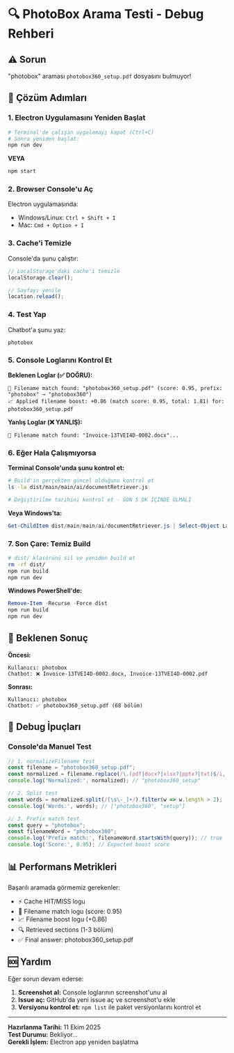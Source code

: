 # 🔍 PhotoBox Arama Testi - Debug Rehberi

## ⚠️ Sorun
"photobox" araması `photobox360_setup.pdf` dosyasını bulmuyor!

## 🔧 Çözüm Adımları

### 1. Electron Uygulamasını Yeniden Başlat
```bash
# Terminal'de çalışan uygulamayı kapat (Ctrl+C)
# Sonra yeniden başlat:
npm run dev
```

**VEYA**

```bash
npm start
```

### 2. Browser Console'u Aç
Electron uygulamasında:
- Windows/Linux: `Ctrl + Shift + I`
- Mac: `Cmd + Option + I`

### 3. Cache'i Temizle
Console'da şunu çalıştır:
```javascript
// LocalStorage'daki cache'i temizle
localStorage.clear();

// Sayfayı yenile
location.reload();
```

### 4. Test Yap
Chatbot'a şunu yaz:
```
photobox
```

### 5. Console Loglarını Kontrol Et

**Beklenen Loglar (✅ DOĞRU):**
```
📁 Filename match found: "photobox360_setup.pdf" (score: 0.95, prefix: "photobox" → "photobox360")
📈 Applied filename boost: +0.86 (match score: 0.95, total: 1.81) for: photobox360_setup.pdf
```

**Yanlış Loglar (❌ YANLIŞ):**
```
📁 Filename match found: "Invoice-13TVEI4D-0002.docx"...
```

### 6. Eğer Hala Çalışmıyorsa

**Terminal Console'unda şunu kontrol et:**
```bash
# Build'in gerçekten güncel olduğunu kontrol et
ls -la dist/main/main/ai/documentRetriever.js

# Değiştirilme tarihini kontrol et - SON 5 DK İÇİNDE OLMALI
```

**Veya Windows'ta:**
```powershell
Get-ChildItem dist/main/main/ai/documentRetriever.js | Select-Object LastWriteTime
```

### 7. Son Çare: Temiz Build
```bash
# dist/ klasörünü sil ve yeniden build et
rm -rf dist/
npm run build
npm run dev
```

**Windows PowerShell'de:**
```powershell
Remove-Item -Recurse -Force dist
npm run build
npm run dev
```

## 🎯 Beklenen Sonuç

**Öncesi:**
```
Kullanıcı: photobox
Chatbot: ❌ Invoice-13TVEI4D-0002.docx, Invoice-13TVEI4D-0002.pdf
```

**Sonrası:**
```
Kullanıcı: photobox
Chatbot: ✅ photobox360_setup.pdf (68 bölüm)
```

## 🔬 Debug İpuçları

### Console'da Manuel Test
```javascript
// 1. normalizeFilename test
const filename = "photobox360_setup.pdf";
const normalized = filename.replace(/\.(pdf|docx?|xlsx?|pptx?|txt)$/i, '');
console.log('Normalized:', normalized); // "photobox360_setup"

// 2. Split test
const words = normalized.split(/[\s\-_]+/).filter(w => w.length > 2);
console.log('Words:', words); // ["photobox360", "setup"]

// 3. Prefix match test
const query = "photobox";
const filenameWord = "photobox360";
console.log('Prefix match:', filenameWord.startsWith(query)); // true
console.log('Score:', 0.95); // Expected boost score
```

## 📊 Performans Metrikleri

Başarılı aramada görmemiz gerekenler:
- ⚡ Cache HIT/MISS logu
- 📁 Filename match logu (score: 0.95)
- 📈 Filename boost logu (+0.86)
- 🔍 Retrieved sections (1-3 bölüm)
- ✅ Final answer: photobox360_setup.pdf

## 🆘 Yardım

Eğer sorun devam ederse:
1. **Screenshot al:** Console loglarının screenshot'unu al
2. **Issue aç:** GitHub'da yeni issue aç ve screenshot'u ekle
3. **Versiyonu kontrol et:** `npm list` ile paket versiyonlarını kontrol et

---

**Hazırlanma Tarihi:** 11 Ekim 2025  
**Test Durumu:** Bekliyor...  
**Gerekli İşlem:** Electron app yeniden başlatma

